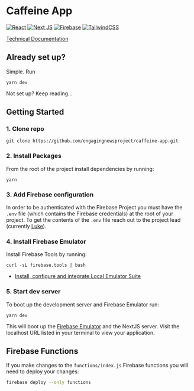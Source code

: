 # Caffeine App

[![React](https://img.shields.io/badge/react-%2320232a.svg?style=for-the-badge&logo=react&logoColor=%2361DAFB)](https://react.dev/)
[![Next JS](https://img.shields.io/badge/Next-black?style=for-the-badge&logo=next.js&logoColor=white)](https://nextjs.org/)
[![Firebase](https://img.shields.io/badge/firebase-a08021?style=for-the-badge&logo=firebase&logoColor=ffcd34)](https://firebase.google.com/)
[![TailwindCSS](https://img.shields.io/badge/tailwindcss-%2338B2AC.svg?style=for-the-badge&logo=tailwind-css&logoColor=white)](https://tailwindcss.com/)

[Technical Documentation](https://github.com/engagingnewsproject/caffeine-app/blob/main/technicalDocumentation.md)

## Already set up?

Simple. Run 

```
yarn dev
```

Not set up? Keep reading...

## Getting Started

### 1. Clone repo

```
git clone https://github.com/engagingnewsproject/caffeine-app.git
```
 
### 2. Install Packages

From the root of the project install dependencies by running:
        
```
yarn
```

### 3. Add Firebase configuration

In order to be authenticated with the Firebase Project you must have the `.env` file (which contains the Firebase credentials) at the root of your project. To get the contents of the `.env` file reach out to the project lead (currently [Luke](https://github.com/luukee)).

### 4. Install Firebase Emulator

Install Firebase Tools by running:

```
curl -sL firebase.tools | bash
```

- [Install, configure and integrate Local Emulator Suite](https://firebase.google.com/docs/emulator-suite/install_and_configure)

### 5. Start dev server

To boot up the development server and Firebase Emulator run:

```
yarn dev
```

This will boot up the [Firebase Emulator](https://firebase.google.com/docs/emulator-suite) and the NextJS server. Visit the localhost URL listed in your terminal to view your application.

## Firebase Functions

If you make changes to the `functions/index.js` Firebase functions you will need to deploy your changes:

```bash
firebase deploy --only functions
```
